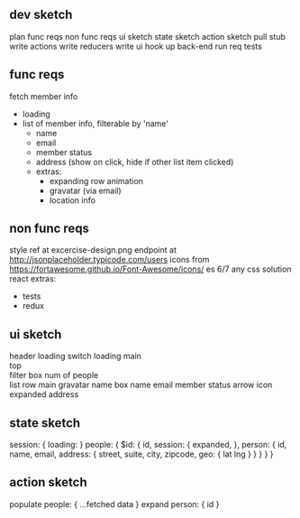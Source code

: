 ## dev sketch
plan
  func reqs
  non func reqs
  ui sketch
  state sketch
  action sketch
pull stub
write actions
write reducers
write ui
hook up back-end
run req tests


## func reqs

fetch member info
  - loading
  - list of member info, filterable by 'name'
    - name
    - email
    - member status
    - address (show on click, hide if other list item clicked)
    - extras:
      - expanding row animation
      - gravatar (via email)
      - location info


## non func reqs

style ref at excercise-design.png
endpoint at  http://jsonplaceholder.typicode.com/users
icons from https://fortawesome.github.io/Font-Awesome/icons/
es 6/7
any css solution
react
extras:
  - tests
  - redux

## ui sketch

header
loading switch
  loading
  main  
    top   
      filter box
      num of people  
    list
      row
        main
          gravatar
          name box
            name
            email
          member status
          arrow icon
        expanded
          address

## state sketch

session: {
  loading:
}
people: {
  $id: {
    id,
    session: {
      expanded,
    },
    person: {
      id,
      name,
      email,
      address: {
        street,
        suite,
        city,
        zipcode,
        geo: {
          lat
          lng
        }
      }
    }
  }
}

## action sketch

populate people: {
  ...fetched data
}
expand person: {
  id
}
